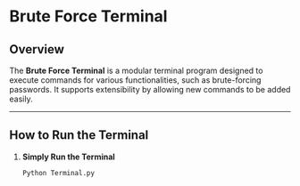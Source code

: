 # Brute Force Terminal

## Overview
The **Brute Force Terminal** is a modular terminal program designed to execute commands for various functionalities, such as brute-forcing passwords. It supports extensibility by allowing new commands to be added easily.

---

## How to Run the Terminal

1. **Simply Run the Terminal**
   ```bash
   Python Terminal.py
